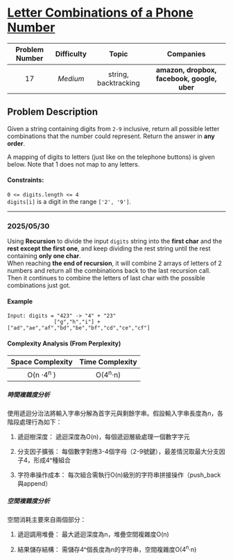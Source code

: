 [Letter Combinations of a Phone Number](https://leetcode.com/problems/letter-combinations-of-a-phone-number/description/)
===
| Problem Number | Difficulty | Topic | Companies |
| :--: | :--: |:--:|:--:|
| 17  | *Medium*  | string, backtracking | **amazon, dropbox, facebook, google, uber** |

Problem Description
---
Given a string containing digits from `2-9` inclusive, return all possible letter combinations that the number could represent. Return the answer in __any order__.

A mapping of digits to letters (just like on the telephone buttons) is given below. Note that 1 does not map to any letters.
#### Constraints:

`0 <= digits.length <= 4  `  
`digits[i]` is a digit in the range `['2', '9']`.

---
### 2025/05/30
Using __Recursion__ to divide the input `digits` string into the __first char__ and the __rest except the first one__, and keep dividing the rest string until the rest containing __only one char__.  
When reaching __the end of recursion__, it will combine 2 arrays of letters of 2 numbers and return all the combinations back to the last recursion call. Then it continues to combine the letters of last char with the possible combinations just got.  
#### Example
```
Input: digits = "423" -> "4" + "23"
               ["g","h","i"] + ["ad","ae","af","bd","be","bf","cd","ce","cf"]
```
#### Complexity Analysis (From Perplexity)
| Space Complexity | Time Complexity | 
| :--: | :--: |
| O(n ⋅4<sup>n</sup> )  | O(4<sup>n</sup>⋅n)  |

##### 時間複雜度分析
使用遞迴分治法將輸入字串分解為首字元與剩餘字串。假設輸入字串長度為n，各階段處理行為如下：

1. 遞迴樹深度：
遞迴深度為O(n)，每個遞迴層級處理一個數字字元

2. 分支因子擴張：
每個數字對應3-4個字母（2-9號鍵），最差情況取最大分支因子4，形成4ⁿ種組合

3. 字符串操作成本：
每次組合需執行O(n)級別的字符串拼接操作（push_back與append）

##### 空間複雜度分析
空間消耗主要來自兩個部分：

1. 遞迴調用堆疊：
最大遞迴深度為n，堆疊空間複雜度O(n)

2. 結果儲存結構：
需儲存4ⁿ個長度為n的字符串，空間複雜度O(4<sup>n</sup>⋅n)